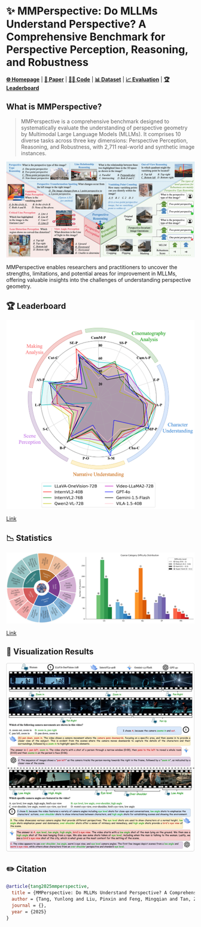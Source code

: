 
# ✨ MMPerspective: Do MLLMs Understand Perspective? A Comprehensive Benchmark for Perspective Perception, Reasoning, and Robustness
[**🌐 Homepage**](https://yunlong10.github.io/MMPerspective/) | [**🔬 Paper**](https://arxiv.org/abs/2411.10979) | [**👩‍💻 Code**](https://github.com/yunlong10/MMPerspective/blob/main/) | [**📊 Dataset**](https://huggingface.co/datasets/JunJiaGuo/MMPerspective_Benchmark) | [**📈 Evaluation**](https://huggingface.co/spaces/JunJiaGuo/MMPerspective) | [**🏆 Leaderboard**](https://yunlong10.github.io/MMPerspective/#leaderboard)

## What is MMPerspective?
> MMPerspective is a comprehensive benchmark designed to systematically evaluate the understanding of perspective geometry by Multimodal Large Language Models (MLLMs). It comprises 10 diverse tasks across three key dimensions: Perspective Perception, Reasoning, and Robustness, with 2,711 real-world and synthetic image instances.

![alt text](assets/mmperspective.png)


MMPerspective enables researchers and practitioners to uncover the strengths, limitations, and potential areas for improvement in MLLMs, offering valuable insights into the challenges of understanding perspective geometry.



## 🏆 Leaderboard

![alt text](assets/tops.png)

[Link](https://yunlong10.github.io/VidComposition/#leaderboard)

## 📉 Statistics

![alt text](assets/sunburst-difficulty.png)

[Link](https://yunlong10.github.io/VidComposition/#benchmark)

## 👀 Visualization Results

![alt text](assets/vis.png)


## ✏️ Citation
```bibtex
@article{tang2025mmperspective,
  title = {MMPerspective: Do MLLMs Understand Perspective? A Comprehensive Benchmark for Perspective Perception, Reasoning, and Robustness},
  author = {Tang, Yunlong and Liu, Pinxin and Feng, Mingqian and Tan, Zhangyun and Mao, Rui and Huang, Chao and Bi, Jing and Xiao, Yunzhong and Liang, Susan and Hua, Hang and Vosoughi, Ali and Song, Luchuan and Zhang, Zeliang and Xu, Chenliang},
  journal = {},
  year = {2025}
}
```

